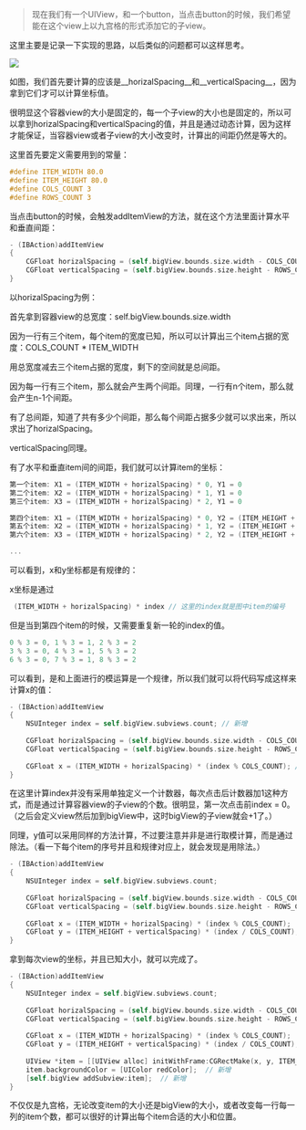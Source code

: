 > 现在我们有一个UIView，和一个button，当点击button的时候，我们希望能在这个view上以九宫格的形式添加它的子view。

这里主要是记录一下实现的思路，以后类似的问题都可以这样思考。

![](http://cl.ly/image/360t150K3Q3J/%E4%B9%9D%E5%AE%AB%E6%A0%BC%E5%9B%BE.png)

如图，我们首先要计算的应该是__horizalSpacing__和__verticalSpacing__，因为拿到它们才可以计算坐标值。

很明显这个容器view的大小是固定的，每一个子view的大小也是固定的，所以可以拿到horizalSpacing和verticalSpacing的值，并且是通过动态计算，因为这样才能保证，当容器view或者子view的大小改变时，计算出的间距仍然是等大的。

这里首先要定义需要用到的常量：

``` objective-c
#define ITEM_WIDTH 80.0
#define ITEM_HEIGHT 80.0
#define COLS_COUNT 3
#define ROWS_COUNT 3
```

当点击button的时候，会触发addItemView的方法，就在这个方法里面计算水平和垂直间距：

``` objective-c
- (IBAction)addItemView 
{
	CGFloat horizalSpacing = (self.bigView.bounds.size.width - COLS_COUNT * ITEM_WIDTH) / (COLS_COUNT - 1);
    CGFloat verticalSpacing = (self.bigView.bounds.size.height - ROWS_COUNT * ITEM_HEIGHT) / (ROWS_COUNT - 1);
}
```

以horizalSpacing为例：

首先拿到容器view的总宽度：self.bigView.bounds.size.width

因为一行有三个item，每个item的宽度已知，所以可以计算出三个item占据的宽度：COLS_COUNT * ITEM_WIDTH

用总宽度减去三个item占据的宽度，剩下的空间就是总间距。

因为每一行有三个item，那么就会产生两个间距。同理，一行有n个item，那么就会产生n-1个间距。

有了总间距，知道了共有多少个间距，那么每个间距占据多少就可以求出来，所以求出了horizalSpacing。

verticalSpacing同理。

有了水平和垂直item间的间距，我们就可以计算item的坐标：

``` objective-c
第一个item: X1 = (ITEM_WIDTH + horizalSpacing) * 0, Y1 = 0
第二个item: X2 = (ITEM_WIDTH + horizalSpacing) * 1, Y1 = 0
第三个item: X3 = (ITEM_WIDTH + horizalSpacing) * 2, Y1 = 0

第四个item: X1 = (ITEM_WIDTH + horizalSpacing) * 0, Y2 = (ITEM_HEIGHT + verticalSpacing) * 1
第五个item: X2 = (ITEM_WIDTH + horizalSpacing) * 1, Y2 = (ITEM_HEIGHT + verticalSpacing) * 1
第六个item: X3 = (ITEM_WIDTH + horizalSpacing) * 2, Y2 = (ITEM_HEIGHT + verticalSpacing) * 1

...
```

可以看到，x和y坐标都是有规律的：

x坐标是通过

``` objective-c
 (ITEM_WIDTH + horizalSpacing) * index // 这里的index就是图中item的编号
```

但是当到第四个item的时候，又需要重复新一轮的index的值。

``` objective-c
0 % 3 = 0, 1 % 3 = 1, 2 % 3 = 2
3 % 3 = 0, 4 % 3 = 1, 5 % 3 = 2
6 % 3 = 0, 7 % 3 = 1, 8 % 3 = 2
```

可以看到，是和上面进行的模运算是一个规律，所以我们就可以将代码写成这样来计算x的值：

``` objective-c
- (IBAction)addItemView 
{
  	NSUInteger index = self.bigView.subviews.count; // 新增
  
	CGFloat horizalSpacing = (self.bigView.bounds.size.width - COLS_COUNT * ITEM_WIDTH) / (COLS_COUNT - 1);
    CGFloat verticalSpacing = (self.bigView.bounds.size.height - ROWS_COUNT * ITEM_HEIGHT) / (ROWS_COUNT - 1);
  
  	CGFloat x = (ITEM_WIDTH + horizalSpacing) * (index % COLS_COUNT); // 新增
}
```

在这里计算index并没有采用单独定义一个计数器，每次点击后计数器加1这种方式，而是通过计算容器view的子view的个数。很明显，第一次点击前index = 0。（之后会定义view然后加到bigView中，这时bigView的子view就会+1了。）

同理，y值可以采用同样的方法计算，不过要注意并非是进行取模计算，而是通过除法。（看一下每个item的序号并且和规律对应上，就会发现是用除法。）

``` objective-c
- (IBAction)addItemView 
{
  	NSUInteger index = self.bigView.subviews.count;
  
	CGFloat horizalSpacing = (self.bigView.bounds.size.width - COLS_COUNT * ITEM_WIDTH) / (COLS_COUNT - 1);
    CGFloat verticalSpacing = (self.bigView.bounds.size.height - ROWS_COUNT * ITEM_HEIGHT) / (ROWS_COUNT - 1);
  
  	CGFloat x = (ITEM_WIDTH + horizalSpacing) * (index % COLS_COUNT);
    CGFloat y = (ITEM_HEIGHT + verticalSpacing) * (index / COLS_COUNT); // 新增
}
```

拿到每次view的坐标，并且已知大小，就可以完成了。

``` objective-c
- (IBAction)addItemView 
{
  	NSUInteger index = self.bigView.subviews.count;
  
	CGFloat horizalSpacing = (self.bigView.bounds.size.width - COLS_COUNT * ITEM_WIDTH) / (COLS_COUNT - 1);
    CGFloat verticalSpacing = (self.bigView.bounds.size.height - ROWS_COUNT * ITEM_HEIGHT) / (ROWS_COUNT - 1);
  
  	CGFloat x = (ITEM_WIDTH + horizalSpacing) * (index % COLS_COUNT);
    CGFloat y = (ITEM_HEIGHT + verticalSpacing) * (index / COLS_COUNT);
    
    UIView *item = [[UIView alloc] initWithFrame:CGRectMake(x, y, ITEM_WIDTH, ITEM_HEIGHT)]; // 新增
    item.backgroundColor = [UIColor redColor];  // 新增
    [self.bigView addSubview:item];  // 新增
}
```

不仅仅是九宫格，无论改变item的大小还是bigView的大小，或者改变每一行每一列的item个数，都可以很好的计算出每个item合适的大小和位置。